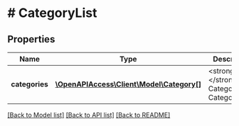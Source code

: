 # # CategoryList

## Properties

Name | Type | Description | Notes
------------ | ------------- | ------------- | -------------
**categories** | [**\OpenAPIAccess\Client\Model\Category[]**](Category.md) | &lt;strong&gt;Type:&lt;/strong&gt; Category&lt;br/&gt; Categories |

[[Back to Model list]](../../README.md#models) [[Back to API list]](../../README.md#endpoints) [[Back to README]](../../README.md)
